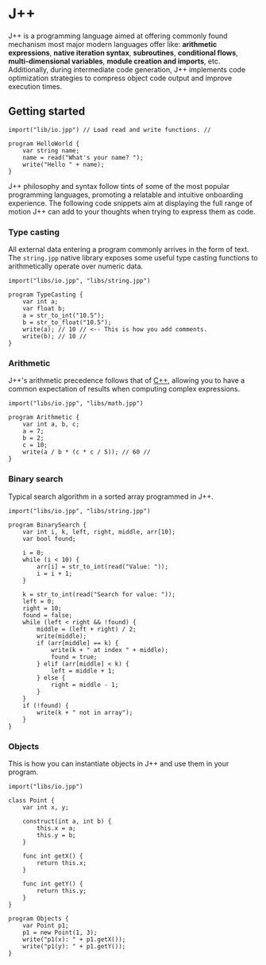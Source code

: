 # J++
J++ is a programming language aimed at offering commonly found mechanism
most major modern languages offer like: **arithmetic expressions**, **native iteration syntax**,
**subroutines**, **conditional flows**, **multi-dimensional variables**, 
**module creation and imports**, etc. Additionally, during intermediate code generation, 
J++ implements code optimization strategies to compress object code output and improve execution times.

## Getting started
```
import("lib/io.jpp") // Load read and write functions. //

program HelloWorld {
    var string name;
    name = read("What's your name? ");
    write("Hello " + name);
}
```
J++ philosophy and syntax follow tints of some of the most popular programming languages, promoting
a relatable and intuitive onboarding experience. The following code snippets aim at displaying the full
range of motion J++ can add to your thoughts when trying to express them as code.

### Type casting
All external data entering a program commonly arrives in the form of text. The `string.jpp` native
library exposes some useful type casting functions to arithmetically operate over numeric data. 
```
import("libs/io.jpp", "libs/string.jpp")

program TypeCasting {
    var int a;
    var float b;
    a = str_to_int("10.5");
    b = str_to_float("10.5");
    write(a); // 10 // <-- This is how you add comments.
    write(b); // 10 //
}
```

### Arithmetic
J++'s arithmetic precedence follows that of [C++](https://en.cppreference.com/w/cpp/language/operator_precedence),
allowing you to have a common expectation of results when computing complex expressions.
```
import("libs/io.jpp", "libs/math.jpp")

program Arithmetic {
    var int a, b, c;
    a = 7;
    b = 2;
    c = 10;
    write(a / b * (c * c / 5)); // 60 //
}
```

### Binary search
Typical search algorithm in a sorted array programmed in J++.
```
import("libs/io.jpp", "libs/string.jpp")

program BinarySearch {
    var int i, k, left, right, middle, arr[10];
    var bool found;

    i = 0;
    while (i < 10) {
        arr[i] = str_to_int(read("Value: "));
        i = i + 1;
    }

    k = str_to_int(read("Search for value: "));
    left = 0;
    right = 10;
    found = false;
    while (left < right && !found) {
        middle = (left + right) / 2;
        write(middle);
        if (arr[middle] == k) {
            write(k + " at index " + middle);
            found = true;
        } elif (arr[middle] < k) {
            left = middle + 1;
        } else {
            right = middle - 1;
        }
    }
    if (!found) {
        write(k + " not in array");
    }
}
```

### Objects
This is how you can instantiate objects in J++ and use them in your
program.
```
import("libs/io.jpp")

class Point {
    var int x, y;

    construct(int a, int b) {
        this.x = a;
        this.y = b;
    }

    func int getX() {
        return this.x;
    }

    func int getY() {
        return this.y;
    }
}

program Objects {
    var Point p1;
    p1 = new Point(1, 3);
    write("p1(x): " + p1.getX());
    write("p1(y): " + p1.getY());
}
```